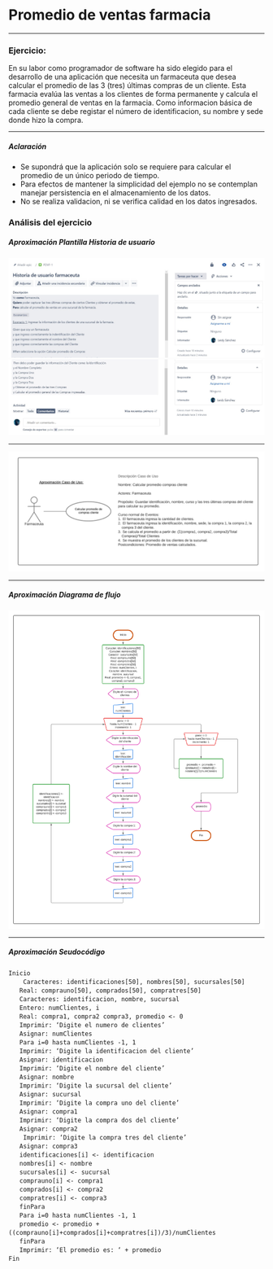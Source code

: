 # Promedio de ventas farmacia

---

### Ejercicio:
En su labor como programador de software ha sido elegido para el desarrollo de una aplicación que necesita un farmaceuta que desea calcular el promedio de las 3 (tres) últimas compras de un cliente. Esta farmacia evalúa las ventas a los clientes de forma permanente y calcula el promedio general de ventas en la farmacia. Como informacion básica de cada cliente se debe registar el número de identificacion, su nombre y sede donde hizo la compra.

---

##### Aclaración

- Se supondrá que la aplicación solo se requiere para calcular el promedio de un único periodo de tiempo.
- Para efectos de mantener la simplicidad del ejemplo no se contemplan manejar persistencia en el almacenamiento de los datos.
- No se realiza validacion, ni se verifica calidad en los datos ingresados.


### Análisis del ejercicio
##### Aproximación Plantilla Historia de usuario
![](/images/HUF1.jpg)
![](/images/HUF2.jpg)

---

![](/images/AproximacionCasoDeUso.png)

---

##### Aproximación Diagrama de flujo
![](/images/DiagramaDeFlujo.png)

---

##### Aproximación Seudocódigo

`Inicio`  
`    Caracteres: identificaciones[50], nombres[50], sucursales[50]`  
`	Real: comprauno[50], comprados[50], compratres[50]`  
`	Caracteres: identificacion, nombre, sucursal`  
`	Entero: numClientes, i`  
`	Real: compra1, compra2 compra3, promedio <- 0`  
`	Imprimir: ‘Digite el numero de clientes’`  
`	Asignar: numClientes`  
`	Para i=0 hasta numClientes -1, 1`  
`	Imprimir: ‘Digite la identificacion del cliente’`  
`	Asignar: identificacion`  
`	Imprimir: ‘Digite el nombre del cliente’`  
`	Asignar: nombre`  
`	Imprimir: ‘Digite la sucursal del cliente’`  
`	Asignar: sucursal`  
`	Imprimir: ‘Digite la compra uno del cliente’`  
`	Asignar: compra1`  
`	Imprimir: ‘Digite la compra dos del cliente’`  
`	Asignar: compra2`  
`    Imprimir: ‘Digite la compra tres del cliente’`  
`	Asignar: compra3`  
`	identificaciones[i] <- identificacion`  
`	nombres[i] <- nombre`  
`	sucursales[i] <- sucursal`  
`	comprauno[i] <- compra1`  
`	comprados[i] <- compra2`  
`	compratres[i] <- compra3`  
`	finPara`  
`	Para i=0 hasta numClientes -1, 1`  
`	promedio <- promedio + ((comprauno[i]+comprados[i]+compratres[i])/3)/numClientes`  
`	finPara`  
`	Imprimir: ‘El promedio es: ‘ + promedio`  
`Fin`  


